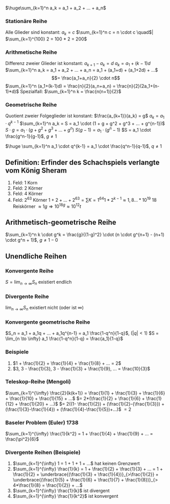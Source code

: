 $\huge\sum_{k=1}^n a_k = a_1 + a_2 + ... + a_n$
### Stationäre Reihe
Alle Glieder sind konstant: $a_k = c$
$\sum_{k=1}^n c = n \cdot c \quad$| $\sum_{k=1}^{100} 2 = 100 * 2 = 200$
### Arithmetische Reihe
Differenz zweier Glieder ist konstant: $a_{k+1} - a_k = d$ 
$a_k = a_1 + (k-1)d$ 
$\sum_{k=1}^n a_k = a_1 + a_2 + ... + a_n = a_1 + (a_1+d) + (a_1+2d) + ...$ 
$$= \frac{a_1+a_n}{2} \cdot n$$
$\sum_{k=1}^n (a_1+(k-1)d) = \frac{n}{2}(a_n+a_n) = \frac{n}{2}(2a_1+(n-1)*d)$
Spezialfall: $\sum_{k=1}^n k = \frac{n(n+1)}{2}$
### Geometrische Reihe
Quotient zweier Folgeglieder ist konstant: $\frac{a_{k+1}}{a_k} = g$ 
$a_k = a_1 \cdot q^{k-1}$
$\sum_{k=1}^n a_k = S = a_1 \cdot (1 + g + g^2 + g^3 + ... + g^{n-1})$ 
$S \cdot g = a_1 \cdot (g + g^2 + g^3 + ... + g^n)$
$S(g-1) = a_1 \cdot (g^n - 1)$
$S = a_1 \cdot \frac{g^n-1}{g-1}$, $g \neq 1$

$\huge \sum_{k=1}^n a_1 \cdot q^{k-1} = a_1 \cdot \frac{q^n-1}{q-1}$, $q \neq 1$
## Definition: Erfinder des Schachspiels verlangte vom König Sheram
1. Feld: 1 Korn
2. Feld: 2 Körner
3. Feld: 4 Körner
4. Feld: $2^{63}$ Körner
$1 + 2 + ... + 2^63 = \sum{K=1}^64 1*2^{k-1} \approx 1,8...*10^{19}$
$18$ Reiskörner $\approx 1 g \Rightarrow 10^{18g} \approx 10^{12} t$  
## Arithmetisch-geometrische Reihe
$\sum_{k=1}^n k \cdot g^k = \frac{g}{(1-g)^2} \cdot (n \cdot g^{n+1} - (n+1) \cdot g^n + 1)$, $g \neq 1-0$
## Unendliche Reihen
### Konvergente Reihe
$S = \lim_{n \to \infty} S_n$ existiert endlich
### Divergente Reihe
$\lim_{n \to \infty} S_n$ existiert nicht (oder ist $\infty$)
### Konvergente geometrische Reihe
$S_n = a_1 + a_1q + ... + a_1q^{n-1} = a_1 \frac{1-q^n}{1-q}$, $(|q|<1)$ $S = \lim_{n \to \infty} a_1 \frac{1-q^n}{1-q} = \frac{a_1}{1-q}$
### Beispiele
1. $1 + \frac{1}{2} + \frac{1}{4} + \frac{1}{8} + ... = 2$
2. $3, 3 - \frac{1}{3}, 3 - \frac{1}{3} + \frac{1}{9}, ... = \frac{10}{3}$
### Teleskop-Reihe (Mengoli)
$\sum_{k=1}^{\infty} \frac{2}{k(k+1)} = \frac{1}{1} + \frac{1}{3} + \frac{1}{6} + \frac{1}{10} + \frac{1}{15} + ...$
$= 2*(\frac{1}{2} + \frac{1}{6} + \frac{1}{12} + \frac{1}{20} + ...)$
$= 2((1- \frac{1}{2}) + (\frac{1}{2}-{\frac{1}{3}}) + (\frac{1}{3}-\frac{1}{4}) + (\frac{1}{4}-\frac{1}{5})+...)$
$=2$
### Baseler Problem (Euler) 1738
$\sum_{k=1}^{\infty} \frac{1}{k^2} = 1 + \frac{1}{4} + \frac{1}{9} + ... = \frac{\pi^2}{6}$
### Divergente Reihen (Beispiele)
1. $\sum_{k=1}^{\infty} 1 = 1 + 1 + 1 + ...$ hat keinen Grenzwert
2. $\sum_{k=1}^{\infty} \frac{1}{k} = 1 + \frac{1}{2} + \frac{1}{3} + ... = 1 + \frac{1}{2} + \underbrace{(\frac{1}{3} + \frac{1}{4})}_{>\frac{1}{2}} + \underbrace{(\frac{1}{5} + \frac{1}{6} + \frac{1}{7} + \frac{1}{8})}_{> 4*\frac{1}{8} = \frac{1}{2}} + ...$
3. $\sum_{k=1}^{\infty} \frac{1}{k}$ ist divergent
4. $\sum_{k=1}^{\infty} \frac{1}{k^2}$ ist konvergent
